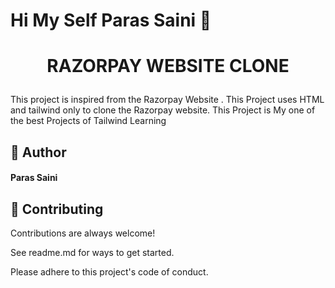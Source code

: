 # ****Hi My Self Paras Saini**** 👋


# <p align="center">RAZORPAY WEBSITE CLONE </p>
  
This project is inspired from the Razorpay Website . This Project uses HTML and tailwind only to clone the Razorpay website. This Project is My one of the best Projects of Tailwind Learning

 ## 🙇 Author
####  Paras Saini


## 🍰 Contributing    
Contributions are always welcome!

See readme.md for ways to get started.

Please adhere to this project's code of conduct.
